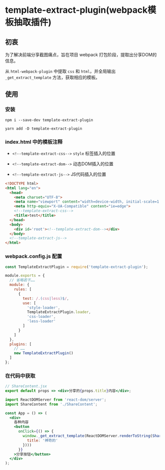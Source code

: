 # template-extract-plugin(webpack模板抽取插件)

## 初衷
为了解决前端分享截图痛点，旨在项目 webpack 打包阶段，提取出分享DOM的信息。

从 `html-webpack-plugin` 中提取 `css` 和 `html`，并全局输出 `_get_extract_template` 方法，获取相应的模板。

## 使用

### 安装

```shell
npm i --save-dev template-extract-plugin

yarn add -D template-extract-plugin
```

### index.html 中的模板注释

- `<!--template-extract-css-->` `style` 标签插入的位置

- `<!--template-extract-dom-->` 动态DOM插入的位置

- `<!--template-extract-js-->` JS代码插入的位置

```html
<!DOCTYPE html>
<html lang="en">
  <head>
    <meta charset="UTF-8">
    <meta name="viewport" content="width=device-width, initial-scale=1.0">
    <meta http-equiv="X-UA-Compatible" content="ie=edge">
    <!--template-extract-css-->
    <title>test</title>
  </head>
  <body>
    <div id='root'><!--template-extract-dom--></div>
  </body>
  <!--template-extract-js-->
</html>
```

### webpack.config.js 配置
```js
const TemplateExtractPlugin = require('template-extract-plugin');

module.exports = {
  // 省略若干……
  module: {
    rules: [
      {
        test: /.(css|less)$/,
        use: [
          'style-loader',
          TemplateExtractPlugin.loader,
          'css-loader',
          'less-loader'
        ]
      }
    ]
  },
  plugins: [
    // ……
    new TemplateExtractPlugin()
  ]
};
```

### 在代码中获取
```jsx
// ShareContent.jsx
export default props => <div>分享的{props.title}内容</div>;
```

```jsx
import ReactDOMServer from 'react-dom/server';
import ShareContent from './ShareContent';

const App = () => (
  <div>
    各种内容
    <button
      onClick={() => {
        window._get_extract_template(ReactDOMServer.renderToString(ShareContent({
          title: '神奇的'
        })))
      }}
    >分享按钮</button>
  </div>
);
```